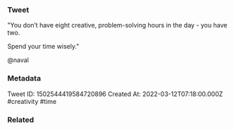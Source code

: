### Tweet
"You don’t have eight creative, problem-solving hours in the day - you have two. 

Spend your time wisely."

@naval

### Metadata
Tweet ID: 1502544419584720896
Created At: 2022-03-12T07:18:00.000Z
#creativity 
#time 

### Related

